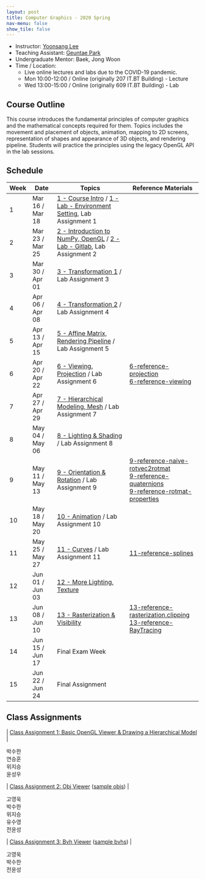 ```yaml
---
layout: post
title: Computer Graphics - 2020 Spring
nav-menu: false
show_tile: false
---
```


* Instructor: [Yoonsang Lee](../people/yoonsang-lee.html)
* Teaching Assistant: [Geuntae Park](../people/geuntae-park.html)
* Undergraduate Mentor: Baek, Jong Woon 
* Time / Location: 
  * Live online lectures and labs due to the COVID-19 pandemic.
  * Mon 10:00-12:00 / Online (originally 207 IT.BT Building) - Lecture
  * Wed 13:00-15:00 / Online (originally 609 IT.BT Building) - Lab

## Course Outline

This course introduces the fundamental principles of computer graphics and the mathematical concepts required for them.
Topics includes the movement and placement of objects, animation, mapping to 2D screens, representation of shapes and appearance of 3D objects, and rendering pipeline.
Students will practice the principles using the legacy OpenGL API in the lab sessions.

## Schedule

|Week| Date            | Topics   | Reference Materials |
|--- | ---             | ---      | --- |
| 1  | Mar 16 / Mar 18 | [1 - Course Intro] / [1 - Lab - Environment Setting], Lab Assignment 1  | |
| 2  | Mar 23 / Mar 25 | [2 - Introduction to NumPy, OpenGL] / [2 - Lab - Gitlab], Lab Assignment 2  | |
| 3  | Mar 30 / Apr 01 | [3 - Transformation 1] / Lab Assignment 3  | |
| 4  | Apr 06 / Apr 08 | [4 - Transformation 2] / Lab Assignment 4  | |
| 5  | Apr 13 / Apr 15 | [5 - Affine Matrix, Rendering Pipeline] / Lab Assignment 5  | |
| 6  | Apr 20 / Apr 22 | [6 - Viewing, Projection] / Lab Assignment 6  | [6-reference-projection]<br/> [6-reference-viewing] |
| 7  | Apr 27 / Apr 29 | [7 - Hierarchical Modeling, Mesh] / Lab Assignment 7  | |
| 8  | May 04 / May 06 | [8 - Lighting & Shading] / Lab Assignment 8 | |
| 9  | May 11 / May 13 | [9 - Orientation & Rotation] / Lab Assignment 9 | [9-reference-naive-rotvec2rotmat]<br/> [9-reference-quaternions]<br/> [9-reference-rotmat-properties] |
| 10 | May 18 / May 20 | [10 - Animation] / Lab Assignment 10  | |
| 11 | May 25 / May 27 | [11 - Curves] / Lab Assignment 11  | [11-reference-splines] |
| 12 | Jun 01 / Jun 03 | [12 - More Lighting, Texture]  | |
| 13 | Jun 08 / Jun 10 | [13 - Rasterization & Visibility]  | [13-reference-rasterization,clipping]<br/> [13-reference-RayTracing] |
| 14 | Jun 15 / Jun 17 | Final Exam Week |  |
| 15 | Jun 22 / Jun 24 | Final Assignment   |  |

[1 - Course Intro]: https://gitcgr.hanyang.ac.kr/courses/2020-spring-cg/lecture-slides/1-CourseIntro.pdf
[1 - Lab - Environment Setting]: https://gitcgr.hanyang.ac.kr/courses/2020-spring-cg/lecture-slides/1-Lab-EnvSetting.pdf
[2 - Introduction to NumPy, OpenGL]: https://gitcgr.hanyang.ac.kr/courses/2020-spring-cg/lecture-slides/2-IntroNumPyOpenGL.pdf
[2 - Lab - Gitlab]: https://gitcgr.hanyang.ac.kr/courses/2020-spring-cg/lecture-slides/2-Lab-Gitlab.pdf
[3 - Transformation 1]: https://gitcgr.hanyang.ac.kr/courses/2020-spring-cg/lecture-slides/3-Transformation1.pdf
[4 - Transformation 2]: https://gitcgr.hanyang.ac.kr/courses/2020-spring-cg/lecture-slides/4-Transformation2.pdf
[5 - Affine Matrix, Rendering Pipeline]: https://gitcgr.hanyang.ac.kr/courses/2020-spring-cg/lecture-slides/5-AffineMatrix,RdrPipe.pdf
[6 - Viewing, Projection]: https://gitcgr.hanyang.ac.kr/courses/2020-spring-cg/lecture-slides/6-Viewing,Projection.pdf
[6-reference-projection]: https://gitcgr.hanyang.ac.kr/courses/2020-spring-cg/lecture-slides/6-reference-projection.pdf
[6-reference-viewing]: https://gitcgr.hanyang.ac.kr/courses/2020-spring-cg/lecture-slides/6-reference-viewing.pdf
[7 - Hierarchical Modeling, Mesh]: https://gitcgr.hanyang.ac.kr/courses/2020-spring-cg/lecture-slides/7-Hierarchy,Mesh.pdf
[8 - Lighting & Shading]: https://gitcgr.hanyang.ac.kr/courses/2020-spring-cg/lecture-slides/8-Lighting&Shading.pdf
[9 - Orientation & Rotation]: https://gitcgr.hanyang.ac.kr/courses/2020-spring-cg/lecture-slides/9-Orientation&Rotation.pdf
[9-reference-naive-rotvec2rotmat]: https://gitcgr.hanyang.ac.kr/courses/2020-spring-cg/lecture-slides/9-reference-naive-rotvec2rotmat.pdf
[9-reference-quaternions]: https://gitcgr.hanyang.ac.kr/courses/2020-spring-cg/lecture-slides/9-reference-quaternions.pdf
[9-reference-rotmat-properties]: https://gitcgr.hanyang.ac.kr/courses/2020-spring-cg/lecture-slides/9-reference-rotmat-properties.pdf
[10 - Animation]: https://gitcgr.hanyang.ac.kr/courses/2020-spring-cg/lecture-slides/10-Animation.pdf
[11 - Curves]: https://gitcgr.hanyang.ac.kr/courses/2020-spring-cg/lecture-slides/11-Curves.pdf
[11-reference-splines]: https://gitcgr.hanyang.ac.kr/courses/2020-spring-cg/lecture-slides/11-reference-splines.pdf
[12 - More Lighting, Texture]: https://gitcgr.hanyang.ac.kr/courses/2020-spring-cg/lecture-slides/12-MoreLighting,Texture.pdf
[13 - Rasterization & Visibility]: https://gitcgr.hanyang.ac.kr/courses/2020-spring-cg/lecture-slides/13-Rasterization&Visibility.pdf
[13-reference-rasterization,clipping]: https://gitcgr.hanyang.ac.kr/courses/2020-spring-cg/lecture-slides/13-reference-rasterization,clipping.pdf
[13-reference-RayTracing]: https://gitcgr.hanyang.ac.kr/courses/2020-spring-cg/lecture-slides/13-reference-RayTracing.pdf

## Class Assignments

| [Class Assignment 1: Basic OpenGL Viewer & Drawing a Hierarchical Model] |

<div class="row">
<div class="3u 12u$(small)">
박수한
<img src="https://gitcgr.hanyang.ac.kr/courses/2020-spring-cg/class-assignments/c1/박수한.png" alt="" />
</div>
<div class="3u 12u$(small)">
연승훈
<img src="https://gitcgr.hanyang.ac.kr/courses/2020-spring-cg/class-assignments/c1/연승훈.png" alt="" />
</div>
<div class="3u 12u$(small)">
위지승
<img src="https://gitcgr.hanyang.ac.kr/courses/2020-spring-cg/class-assignments/c1/위지승.png" alt="" />
</div>
<div class="3u 12u$(small)">
윤성우
<img src="https://gitcgr.hanyang.ac.kr/courses/2020-spring-cg/class-assignments/c1/윤성우.png" alt="" />
</div>
</div>


| [Class Assignment 2: Obj Viewer] ([sample objs]) |

<div class="row">
<div class="3u 12u$(small)">
고영욱
<img src="https://gitcgr.hanyang.ac.kr/courses/2020-spring-cg/class-assignments/c2/고영욱.png" alt="" />
</div>
<div class="3u 12u$(small)">
박수한
<img src="https://gitcgr.hanyang.ac.kr/courses/2020-spring-cg/class-assignments/c2/박수한.png" alt="" />
</div>
<div class="3u 12u$(small)">
위지승
<img src="https://gitcgr.hanyang.ac.kr/courses/2020-spring-cg/class-assignments/c2/위지승.png" alt="" />
</div>
<div class="3u 12u$(small)">
유수영
<img src="https://gitcgr.hanyang.ac.kr/courses/2020-spring-cg/class-assignments/c2/유수영.png" alt="" />
</div>
<div class="3u 12u$(small)">
전윤성
<img src="https://gitcgr.hanyang.ac.kr/courses/2020-spring-cg/class-assignments/c2/전윤성.png" alt="" />
</div>
</div>


| [Class Assignment 3: Bvh Viewer] ([sample bvhs]) |

<div class="row">
<div class="4u 12u$(small)">
고영욱
<img src="https://gitcgr.hanyang.ac.kr/courses/2020-spring-cg/class-assignments/c3/고영욱.png" alt="" />
</div>
<div class="4u 12u$(small)">
박수한
<img src="https://gitcgr.hanyang.ac.kr/courses/2020-spring-cg/class-assignments/c3/박수한.png" alt="" />
</div>
<div class="4u 12u$(small)">
전윤성
<img src="https://gitcgr.hanyang.ac.kr/courses/2020-spring-cg/class-assignments/c3/전윤성.png" alt="" />
</div>
</div>


[Class Assignment 1: Basic OpenGL Viewer & Drawing a Hierarchical Model]: https://gitcgr.hanyang.ac.kr/courses/2020-spring-cg/class-assignments/ClassAssignment1-2020.pdf
[Class Assignment 2: Obj Viewer]: https://gitcgr.hanyang.ac.kr/courses/2020-spring-cg/class-assignments/ClassAssignment2-2020.pdf
[sample objs]: https://gitcgr.hanyang.ac.kr/courses/2020-spring-cg/class-assignments/ClassAssignment2-obj.zip
[Class Assignment 3: Bvh Viewer]: https://gitcgr.hanyang.ac.kr/courses/2020-spring-cg/class-assignments/ClassAssignment3-2020.pdf
[sample bvhs]: https://gitcgr.hanyang.ac.kr/courses/2020-spring-cg/class-assignments/ClassAssignment3-bvh.zip
